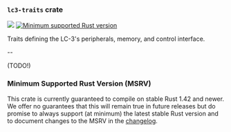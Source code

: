 ### `lc3-traits` crate

[![](https://github.com/ut-utp/prototype/workflows/traits/badge.svg)](https://github.com/ut-utp/prototype/actions)
[![Minimum supported Rust version](https://img.shields.io/badge/rustc-1.42+-red.svg?style=for-the-badge&logo=rust)](#minimum-supported-rust-version-msrv)

Traits defining the LC-3's peripherals, memory, and control interface.

--

(TODO!)

### Minimum Supported Rust Version (MSRV)

This crate is currently guaranteed to compile on stable Rust 1.42 and newer. We offer no guarantees that this will remain true in future releases but do promise to always support (at minimum) the latest stable Rust version and to document changes to the MSRV in the [changelog](CHANGELOG.md).
